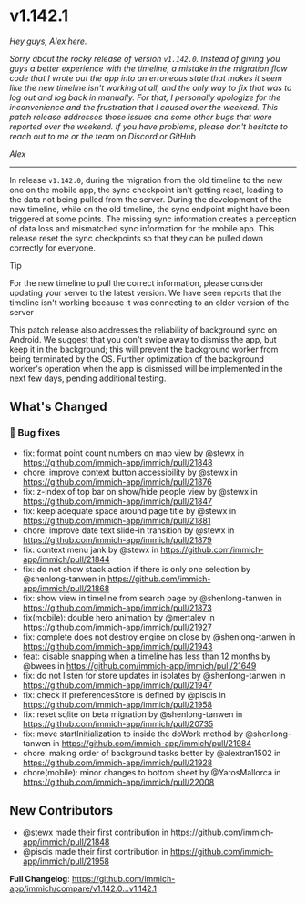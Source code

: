 # v1.142.1

_Hey guys, Alex here._ 

_Sorry about the rocky release of version `v1.142.0`. Instead of giving you guys a better experience with the timeline, a mistake in the migration flow code that I wrote put the app into an erroneous state that makes it seem like the new timeline isn't working at all, and the only way to fix that was to log out and log back in manually. For that, I personally apologize for the inconvenience and the frustration that I caused over the weekend. This patch release addresses those issues and some other bugs that were reported over the weekend. If you have problems, please don't hesitate to reach out to me or the team on Discord or GitHub_

_Alex_

- - - - 

In release `v1.142.0`, during the migration from the old timeline to the new one on the mobile app, the sync checkpoint isn't getting reset, leading to the data not being pulled from the server. During the development of the new timeline, while on the old timeline, the sync endpoint might have been triggered at some points. The missing sync information creates a perception of data loss and mismatched sync information for the mobile app. This release reset the sync checkpoints so that they can be pulled down correctly for everyone.

> [!TIP]
> For the new timeline to pull the correct information, please consider updating your server to the latest version. We have seen reports that the timeline isn't working because it was connecting to an older version of the server

This patch release also addresses the reliability of background sync on Android. We suggest that you don't swipe away to dismiss the app, but keep it in the background; this will prevent the background worker from being terminated by the OS. Further optimization of the background worker's operation when the app is dismissed will be implemented in the next few days, pending additional testing.


## What's Changed
### 🐛 Bug fixes
* fix: format point count numbers on map view by @stewx in https://github.com/immich-app/immich/pull/21848
* chore: improve context button accessibility by @stewx in https://github.com/immich-app/immich/pull/21876
* fix: z-index of top bar on show/hide people view by @stewx in https://github.com/immich-app/immich/pull/21847
* fix: keep adequate space around page title by @stewx in https://github.com/immich-app/immich/pull/21881
* chore: improve date text slide-in transition by @stewx in https://github.com/immich-app/immich/pull/21879
* fix: context menu jank  by @stewx in https://github.com/immich-app/immich/pull/21844
* fix: do not show stack action if there is only one selection by @shenlong-tanwen in https://github.com/immich-app/immich/pull/21868
* fix: show view in timeline from search page by @shenlong-tanwen in https://github.com/immich-app/immich/pull/21873
* fix(mobile): double hero animation by @mertalev in https://github.com/immich-app/immich/pull/21927
* fix: complete does not destroy engine on close by @shenlong-tanwen in https://github.com/immich-app/immich/pull/21943
* feat: disable snapping when a timeline has less than 12 months by @bwees in https://github.com/immich-app/immich/pull/21649
* fix: do not listen for store updates in isolates by @shenlong-tanwen in https://github.com/immich-app/immich/pull/21947
* fix: check if preferencesStore is defined by @piscis in https://github.com/immich-app/immich/pull/21958
* fix: reset sqlite on beta migration by @shenlong-tanwen in https://github.com/immich-app/immich/pull/20735
* fix: move startInitialization to inside the doWork method by @shenlong-tanwen in https://github.com/immich-app/immich/pull/21984
* chore: making order of background tasks better by @alextran1502 in https://github.com/immich-app/immich/pull/21928
* chore(mobile): minor changes to bottom sheet by @YarosMallorca in https://github.com/immich-app/immich/pull/22008

## New Contributors
* @stewx made their first contribution in https://github.com/immich-app/immich/pull/21848
* @piscis made their first contribution in https://github.com/immich-app/immich/pull/21958

**Full Changelog**: https://github.com/immich-app/immich/compare/v1.142.0...v1.142.1